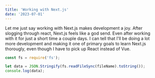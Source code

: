 ```yaml
---
title: 'Working with Next.js'
date: '2023-07-01'
---
```



Let me just say working with Next.js makes development a joy. After slogging through react, Next.js feels like a god send.
Even after working with it for just a short time a couple days. I can tell that I'll be doing a lot more development and making it one of primary goals to learn Next.js thorougly, even though I have to pick up React instead of Vue.


```js
const fs = require('fs');

let data = JSON.Stringify(fs.readFileSync(fileName).toString());
console.log(data);
```